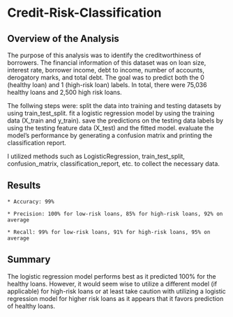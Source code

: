 # Credit-Risk-Classification

## Overview of the Analysis

The purpose of this analysis was to identify the creditworthiness of borrowers. The financial information of this dataset was on loan size, interest rate, borrower income, debt to income, number of accounts, derogatory marks, and total debt. The goal was to predict both the 0 (healthy loan) and 1 (high-risk loan) labels. In total, there were 75,036 healthy loans and 2,500 high risk loans.

The follwing steps were:
split the data into training and testing datasets by using train_test_split.
fit a logistic regression model by using the training data (X_train and y_train).
save the predictions on the testing data labels by using the testing feature data (X_test) and the fitted model.
evaluate the model’s performance by generating a confusion matrix and printing the classification report.

I utilized methods such as LogisticRegression, train_test_split, confusion_matrix, classification_report, etc. to collect the necessary data.



## Results

    * Accuracy: 99%

    * Precision: 100% for low-risk loans, 85% for high-risk loans, 92% on average

    * Recall: 99% for low-risk loans, 91% for high-risk loans, 95% on average



## Summary

The logistic regression model performs best as it predicted 100% for the healthy loans. However, it would seem wise to utilize a different model (if applicable) for high-risk loans or at least take caution with utilizing a logistic regression model for higher risk loans as it appears that it favors prediction of healthy loans.

